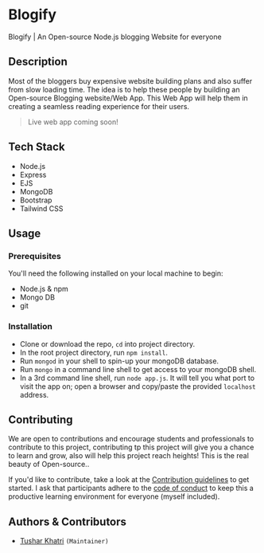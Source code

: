 # Blogify
Blogify | An Open-source Node.js blogging Website for everyone

## Description

Most of the bloggers buy expensive website building plans and also suffer from slow loading time. 
The idea is to help these people by building an Open-source Blogging website/Web App. This Web App will
help them in creating a seamless reading experience for their users.

> Live web app coming soon!

## Tech Stack

* Node.js
* Express
* EJS
* MongoDB
* Bootstrap
* Tailwind CSS

## Usage

### Prerequisites

You'll need the following installed on your local machine to begin:

* Node.js & npm
* Mongo DB
* git

### Installation

* Clone or download the repo, `cd` into project directory.
* In the root project directory, run `npm install`.
* Run `mongod` in your shell to spin-up your mongoDB database.
* Run `mongo` in a command line shell to get access to your mongoDB shell.
* In a 3rd command line shell, run `node app.js`. It will tell you what port to visit the app on; open a browser and copy/paste the provided `localhost` address.

## Contributing

We are open to contributions and encourage students and professionals to contribute to this project, contributing tp this project will give you a chance to learn and grow, also will help this project reach heights! This is the real beauty of Open-source..

If you'd like to contribute, take a look at the [Contribution guidelines](docs/CONTRIBUTING.md) to get started. I ask that participants adhere to the [code of conduct](docs/CODEOFCONDUCT.md) to keep this a productive learning environment for everyone (myself included).

## Authors & Contributors
* [Tushar Khatri](https://github.com/tusharkhatriofficial/) `(Maintainer)`


